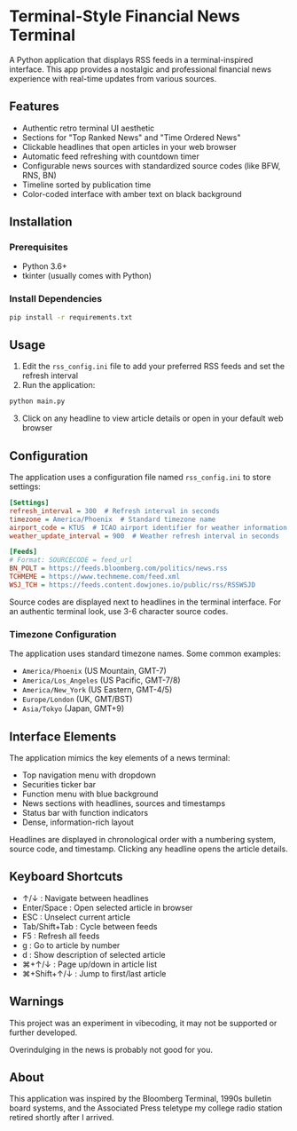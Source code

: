 # Terminal-Style Financial News Terminal

A Python application that displays RSS feeds in a terminal-inspired interface. This app provides a nostalgic and professional financial news experience with real-time updates from various sources.

## Features

- Authentic retro terminal UI aesthetic
- Sections for "Top Ranked News" and "Time Ordered News"
- Clickable headlines that open articles in your web browser
- Automatic feed refreshing with countdown timer
- Configurable news sources with standardized source codes (like BFW, RNS, BN)
- Timeline sorted by publication time
- Color-coded interface with amber text on black background

## Installation

### Prerequisites

- Python 3.6+
- tkinter (usually comes with Python)

### Install Dependencies

```bash
pip install -r requirements.txt
```

## Usage

1. Edit the `rss_config.ini` file to add your preferred RSS feeds and set the refresh interval
2. Run the application:

```bash
python main.py
```

3. Click on any headline to view article details or open in your default web browser

## Configuration

The application uses a configuration file named `rss_config.ini` to store settings:

```ini
[Settings]
refresh_interval = 300  # Refresh interval in seconds
timezone = America/Phoenix  # Standard timezone name
airport_code = KTUS  # ICAO airport identifier for weather information
weather_update_interval = 900  # Weather refresh interval in seconds

[Feeds]
# Format: SOURCECODE = feed_url
BN_POLT = https://feeds.bloomberg.com/politics/news.rss
TCHMEME = https://www.techmeme.com/feed.xml
WSJ_TCH = https://feeds.content.dowjones.io/public/rss/RSSWSJD
```

Source codes are displayed next to headlines in the terminal interface. For an authentic terminal look, use 3-6 character source codes.

### Timezone Configuration

The application uses standard timezone names. Some common examples:
- `America/Phoenix` (US Mountain, GMT-7)
- `America/Los_Angeles` (US Pacific, GMT-7/8)
- `America/New_York` (US Eastern, GMT-4/5)
- `Europe/London` (UK, GMT/BST)
- `Asia/Tokyo` (Japan, GMT+9)

## Interface Elements

The application mimics the key elements of a news terminal:

- Top navigation menu with dropdown
- Securities ticker bar
- Function menu with blue background
- News sections with headlines, sources and timestamps
- Status bar with function indicators
- Dense, information-rich layout

Headlines are displayed in chronological order with a numbering system, source code, and timestamp. Clicking any headline opens the article details.

## Keyboard Shortcuts

- ↑/↓ : Navigate between headlines
- Enter/Space : Open selected article in browser
- ESC : Unselect current article
- Tab/Shift+Tab : Cycle between feeds
- F5 : Refresh all feeds
- g : Go to article by number
- d : Show description of selected article
- ⌘+↑/↓ : Page up/down in article list
- ⌘+Shift+↑/↓ : Jump to first/last article

## Warnings
This project was an experiment in vibecoding, it may not be supported or further developed. 

Overindulging in the news is probably not good for you.

## About

This application was inspired by the Bloomberg Terminal, 1990s bulletin board systems, and the Associated Press teletype my college radio station retired shortly after I arrived.